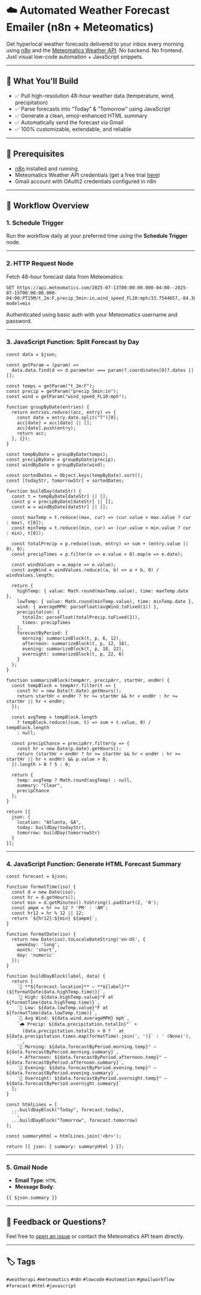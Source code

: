 # ☁️ Automated Weather Forecast Emailer (n8n + Meteomatics)

Get hyperlocal weather forecasts delivered to your inbox every morning using [n8n](https://n8n.io) and the [Meteomatics Weather API](https://www.meteomatics.com/en/api/).
No backend. No frontend. Just visual low-code automation + JavaScript snippets.

---

## 🧱 What You'll Build

* ✅ Pull high-resolution 48-hour weather data (temperature, wind, precipitation)
* ✅ Parse forecasts into “Today” & “Tomorrow” using JavaScript
* ✅ Generate a clean, emoji-enhanced HTML summary
* ✅ Automatically send the forecast via Gmail
* ✅ 100% customizable, extendable, and reliable

---

## 🚀 Prerequisites

* [n8n](https://n8n.io) installed and running
* Meteomatics Weather API credentials (get a free trial [here](https://www.meteomatics.com/en/api/))
* Gmail account with OAuth2 credentials configured in n8n

---

## 🧹 Workflow Overview

### 1. Schedule Trigger

Run the workflow daily at your preferred time using the **Schedule Trigger** node.

---

### 2. HTTP Request Node

Fetch 48-hour forecast data from Meteomatics:

```
GET https://api.meteomatics.com/2025-07-13T00:00:00.000-04:00--2025-07-15T00:00:00.000-04:00:PT15M/t_2m:F,precip_5min:in,wind_speed_FL10:mph/33.7544657,-84.3898151/json?model=mix
```

Authenticated using basic auth with your Meteomatics username and password.

---

### 3. JavaScript Function: Split Forecast by Day

```
const data = $json;

const getParam = (param) =>
  data.data.find(d => d.parameter === param)?.coordinates[0]?.dates || [];

const temps = getParam("t_2m:F");
const precip = getParam("precip_5min:in");
const wind = getParam("wind_speed_FL10:mph");

function groupByDate(entries) {
  return entries.reduce((acc, entry) => {
    const date = entry.date.split("T")[0];
    acc[date] = acc[date] || [];
    acc[date].push(entry);
    return acc;
  }, {});
}

const tempByDate = groupByDate(temps);
const precipByDate = groupByDate(precip);
const windByDate = groupByDate(wind);

const sortedDates = Object.keys(tempByDate).sort();
const [todayStr, tomorrowStr] = sortedDates;

function buildDay(dateStr) {
  const t = tempByDate[dateStr] || [];
  const p = precipByDate[dateStr] || [];
  const w = windByDate[dateStr] || [];

  const maxTemp = t.reduce((max, cur) => (cur.value > max.value ? cur : max), t[0]);
  const minTemp = t.reduce((min, cur) => (cur.value < min.value ? cur : min), t[0]);

  const totalPrecip = p.reduce((sum, entry) => sum + (entry.value || 0), 0);
  const precipTimes = p.filter(e => e.value > 0).map(e => e.date);

  const windValues = w.map(e => e.value);
  const avgWind = windValues.reduce((a, b) => a + b, 0) / windValues.length;

  return {
    highTemp: { value: Math.round(maxTemp.value), time: maxTemp.date },
    lowTemp: { value: Math.round(minTemp.value), time: minTemp.date },
    wind: { averageMPH: parseFloat(avgWind.toFixed(1)) },
    precipitation: {
      totalIn: parseFloat(totalPrecip.toFixed(2)),
      times: precipTimes
    },
    forecastByPeriod: {
      morning: summarizeBlock(t, p, 6, 12),
      afternoon: summarizeBlock(t, p, 12, 18),
      evening: summarizeBlock(t, p, 18, 22),
      overnight: summarizeBlock(t, p, 22, 6)
    }
  };
}

function summarizeBlock(tempArr, precipArr, startHr, endHr) {
  const tempBlock = tempArr.filter(t => {
    const hr = new Date(t.date).getHours();
    return startHr < endHr ? hr >= startHr && hr < endHr : hr >= startHr || hr < endHr;
  });

  const avgTemp = tempBlock.length
    ? tempBlock.reduce((sum, t) => sum + t.value, 0) / tempBlock.length
    : null;

  const precipChance = precipArr.filter(p => {
    const hr = new Date(p.date).getHours();
    return (startHr < endHr ? hr >= startHr && hr < endHr : hr >= startHr || hr < endHr) && p.value > 0;
  }).length > 0 ? 5 : 0;

  return {
    temp: avgTemp ? Math.round(avgTemp) : null,
    summary: "Clear",
    precipChance
  };
}

return [{
  json: {
    location: "Atlanta, GA",
    today: buildDay(todayStr),
    tomorrow: buildDay(tomorrowStr)
  }
}];
```

---

### 4. JavaScript Function: Generate HTML Forecast Summary

```
const forecast = $json;

function formatTime(iso) {
  const d = new Date(iso);
  const hr = d.getHours();
  const min = d.getMinutes().toString().padStart(2, '0');
  const ampm = hr >= 12 ? 'PM' : 'AM';
  const hr12 = hr % 12 || 12;
  return `${hr12}:${min} ${ampm}`;
}

function formatDate(iso) {
  return new Date(iso).toLocaleDateString('en-US', {
    weekday: 'long',
    month: 'short',
    day: 'numeric'
  });
}

function buildDayBlock(label, data) {
  return [
    `🎯 **${forecast.location}** — **${label}** (${formatDate(data.highTemp.time)})`,
    `🔺 High: ${data.highTemp.value}°F at ${formatTime(data.highTemp.time)}`,
    `🔻 Low: ${data.lowTemp.value}°F at ${formatTime(data.lowTemp.time)}`,
    `💨 Avg Wind: ${data.wind.averageMPH} mph`,
    `🌧️ Precip: ${data.precipitation.totalIn}"` + 
      (data.precipitation.totalIn > 0 ? ` at ${data.precipitation.times.map(formatTime).join(', ')}` : ' (None)'),
    ``,
    `🌅 Morning: ${data.forecastByPeriod.morning.temp}° — ${data.forecastByPeriod.morning.summary}`,
    `☀️ Afternoon: ${data.forecastByPeriod.afternoon.temp}° — ${data.forecastByPeriod.afternoon.summary}`,
    `🌇 Evening: ${data.forecastByPeriod.evening.temp}° — ${data.forecastByPeriod.evening.summary}`,
    `🌙 Overnight: ${data.forecastByPeriod.overnight.temp}° — ${data.forecastByPeriod.overnight.summary}`
  ];
}

const htmlLines = [
  ...buildDayBlock("Today", forecast.today),
  ``,
  ...buildDayBlock("Tomorrow", forecast.tomorrow)
];

const summaryHtml = htmlLines.join('<br>');

return [{ json: { summary: summaryHtml } }];
```

---

### 5. Gmail Node

* **Email Type**: `HTML`
* **Message Body**:

```
{{ $json.summary }}
```

---

## 💬 Feedback or Questions?

Feel free to [open an issue](https://github.com/your-username/your-repo/issues) or contact the Meteomatics API team directly.

---

## 🏷 Tags

`#weatherapi` `#meteomatics` `#n8n` `#lowcode` `#automation` `#gmailworkflow` `#forecast` `#html` `#javascript`
